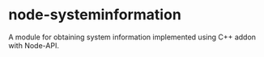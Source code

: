 # node-systeminformation
A module for obtaining system information implemented using C++ addon with Node-API.
